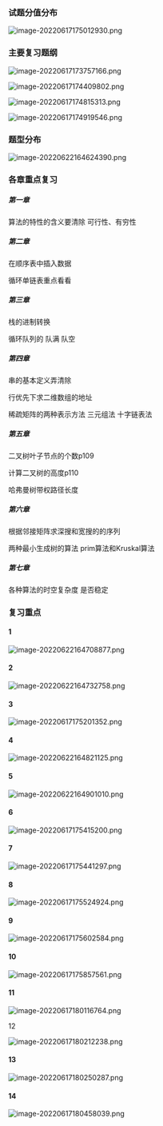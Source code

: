 ### 试题分值分布

![image-20220617175012930.png](https://cdn.acwing.com/media/article/image/2022/06/22/127338_2cb881baf2-image-20220617175012930.png) 



### 主要复习题纲

![image-20220617173757166.png](https://cdn.acwing.com/media/article/image/2022/06/22/127338_fb93b7f1f2-image-20220617173757166.png) 

![image-20220617174409802.png](https://cdn.acwing.com/media/article/image/2022/06/22/127338_fe3970cbf2-image-20220617174409802.png) 

![image-20220617174815313.png](https://cdn.acwing.com/media/article/image/2022/06/22/127338_00e520c0f2-image-20220617174815313.png) 

![image-20220617174919546.png](https://cdn.acwing.com/media/article/image/2022/06/22/127338_0287cce2f2-image-20220617174919546.png) 

### 题型分布

![image-20220622164624390.png](https://cdn.acwing.com/media/article/image/2022/06/22/127338_43192428f2-image-20220622164624390.png) 



### 各章重点复习

##### 第一章

算法的特性的含义要清除 可行性、有穷性

##### 第二章

在顺序表中插入数据

循环单链表重点看看

##### 第三章

栈的进制转换

循环队列的 队满 队空

##### 第四章

串的基本定义弄清除

行优先下求二维数组的地址

稀疏矩阵的两种表示方法 三元组法 十字链表法

##### 第五章

二叉树叶子节点的个数p109

计算二叉树的高度p110

哈弗曼树带权路径长度

##### 第六章

根据邻接矩阵求深搜和宽搜的的序列

两种最小生成树的算法 prim算法和Kruskal算法

##### 第七章

各种算法的时空复杂度 是否稳定

   

### 复习重点

#### 1

![image-20220622164708877.png](https://cdn.acwing.com/media/article/image/2022/06/22/127338_9283a7d9f2-image-20220622164708877.png)  

####    2

![image-20220622164732758.png](https://cdn.acwing.com/media/article/image/2022/06/22/127338_942bf946f2-image-20220622164732758.png) 

####      3

![image-20220617175201352.png](https://cdn.acwing.com/media/article/image/2022/06/22/127338_3ef9f6b9f2-image-20220617175201352.png) 

####     4

![image-20220622164821125.png](https://cdn.acwing.com/media/article/image/2022/06/22/127338_9910c8dff2-image-20220622164821125.png) 

####    5

![image-20220622164901010.png](https://cdn.acwing.com/media/article/image/2022/06/22/127338_9aa5c43af2-image-20220622164901010.png) 

####       6

![image-20220617175415200.png](https://cdn.acwing.com/media/article/image/2022/06/22/127338_4142b825f2-image-20220617175415200.png) 

#### 7

![image-20220617175441297.png](https://cdn.acwing.com/media/article/image/2022/06/22/127338_44d0a7aef2-image-20220617175441297.png) 

#### 8

![image-20220617175524924.png](https://cdn.acwing.com/media/article/image/2022/06/22/127338_46fe10c9f2-image-20220617175524924.png) 



#### 9

![image-20220617175602584.png](https://cdn.acwing.com/media/article/image/2022/06/22/127338_4c0e60bff2-image-20220617175602584.png) 



#### 10

![image-20220617175857561.png](https://cdn.acwing.com/media/article/image/2022/06/22/127338_4dd1082ef2-image-20220617175857561.png) 

#### 11

![image-20220617180116764.png](https://cdn.acwing.com/media/article/image/2022/06/22/127338_4f982427f2-image-20220617180116764.png) 

12

![image-20220617180212238.png](https://cdn.acwing.com/media/article/image/2022/06/22/127338_52966e91f2-image-20220617180212238.png) 

#### 13

![image-20220617180250287.png](https://cdn.acwing.com/media/article/image/2022/06/22/127338_54557808f2-image-20220617180250287.png) 



#### 14

![image-20220617180458039.png](https://cdn.acwing.com/media/article/image/2022/06/22/127338_59cf09e3f2-image-20220617180458039.png) 